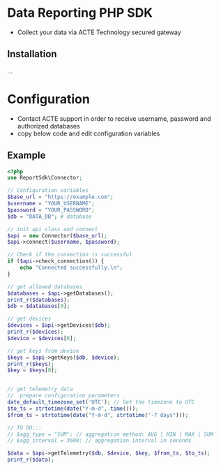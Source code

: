 # Data Reporting PHP SDK

- Collect your data via ACTE Technology secured gateway

## Installation
...

# Configuration

- Contact ACTE support in order to receive username, password and authorized databases
- copy below code and edit configuration variables

## Example
```php
<?php
use ReportSdk\Connector;

// Configuration variables
$base_url = "https://example.com";
$username = "YOUR_USERNAME";
$password = "YOUR_PASSWORD";
$db = "DATA_DB"; # database

// init api class and connect
$api = new Connector($base_url);
$api->connect($username, $password);

// Check if the connection is successful
if ($api->check_connection()) {
    echo "Connected successfully.\n";
}

// get allowed databases
$databases = $api->getDatabases();
print_r($databases);
$db = $databases[0];

// get devices
$devices = $api->getDevices($db);
print_r($devices);
$device = $devices[0];

// get keys from device
$keys = $api->getKeys($db, $device);
print_r($keys);
$key = $keys[0];


// get telemetry data
//  prepare configuration parameters
date_default_timezone_set('UTC'); // Set the timezone to UTC
$to_ts = strtotime(date("Y-m-d", time()));
$from_ts = strtotime(date("Y-m-d", strtotime("-7 days")));

// TO DO:::
// $agg_type = "SUM"; // aggregation method: AVG | MIN | MAX | SUM
// $agg_interval = 3600; // aggregation interval in seconds

$data = $api->getTelemetry($db, $device, $key, $from_ts, $to_ts);
print_r($data);
```
